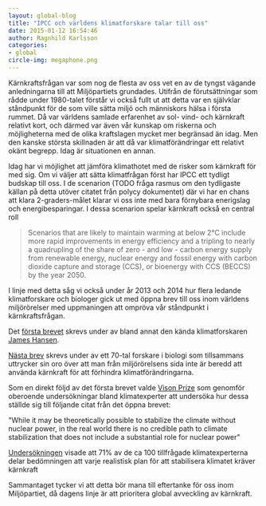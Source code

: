 ```yaml
---
layout: global-blog
title: "IPCC och världens klimatforskare talar till oss"
date: 2015-01-12 16:54:46
author: Ragnhild Karlsson
categories:
- global
circle-img: megaphone.png
---
```


Kärnkraftsfrågan var som nog de flesta av oss vet en av de tyngst vägande anledningarna till att Miljöpartiets grundades. Utifrån de förutsättningar som rådde under 1980-talet förstår vi också fullt ut att detta var en självklar ståndpunkt för de som ville sätta miljö och människors hälsa i första rummet.  Då var världens samlade erfarenhet av sol- vind- och kärnkraft relativt kort, och därmed var även vår kunskap om riskerna och möjligheterna med de olika kraftslagen mycket mer begränsad än idag. Men den kanske största skillnaden är att då var klimatförändringar ett relativt okänt begrepp. Idag är situationen en annan.

Idag har vi möjlighet att jämföra klimathotet med de risker som kärnkraft för med sig. 
Om vi väljer att sätta klimatfrågan först har IPCC ett tydligt budskap till oss. I de scenarion (TODO fråga rasmus om den tydligaste källan på detta utöver citatet från polycy dokumentet) där vi har en chans att klara 2-graders-målet klarar vi oss inte med bara förnybara enerigslag och energibesparingar. I dessa scenarion spelar kärnkraft också en central roll
<blockquote>
Scenarios that are likely to maintain warming at below 2°C include more rapid improvements in energy efficiency and a tripling to nearly a quadrupling of the share of zero - and low - carbon energy supply from renewable energy,
nuclear energy and fossil energy with carbon dioxide capture and storage (CCS), or bioenergy with CCS (BECCS) by the year 2050.
</blockquote>

I linje med detta såg vi också under år 2013 och 2014 hur flera ledande klimatforskare och biologer gick ut med öppna brev till oss inom världens miljörörelser med uppmaningen att ompröva vår ståndpunkt i kärnkraftsfrågan.

Det <a href="http://edition.cnn.com/2013/11/03/world/nuclear-energy-climate-change-scientists-letter/index.html
">första brevet</a> skrevs under av bland annat den kända klimatforskaren <a href="http://en.wikipedia.org/wiki/James_Hansen" target="_blanc
">James Hansen</a>.

<a href="http://bravenewclimate.com/2014/12/15/an-open-letter-to-environmentalists-on-nuclear-energy/">Nästa brev</a> skrevs under av ett 70-tal forskare i biologi som tillsammans uttrycker sin oro över att man från miljörörelsens sida inte är beredd att använda kärnkraft för att förhindra klimatförändringarna. 

Som en direkt följd av det första brevet valde <a href="http://poll.visionprize.com/" target="_blanc">Vison Prize</a> som genomför oberoende undersökningar bland klimatexperter att undersöka hur dessa ställde sig till följande citat från det öppna brevet:

"While it may be theoretically possible to stabilize the climate without nuclear power, in the real world there is no credible path to climate stabilization that does not include a substantial role for nuclear power"

<a href="http://poll.visionprize.com/#nuclear-power-is-a-critical-part-of-a-solution" target="_blanc">Undersökningen</a> visade att 71% av de ca 100 tillfrågade klimatexperterna delar bedömningen att varje realistisk plan för att stabilisera klimatet kräver kärnkraft

Sammantaget tycker vi att detta bör mana till eftertanke för oss inom Miljöpartiet, då dagens linje är att prioritera global avveckling av kärnkraft.

